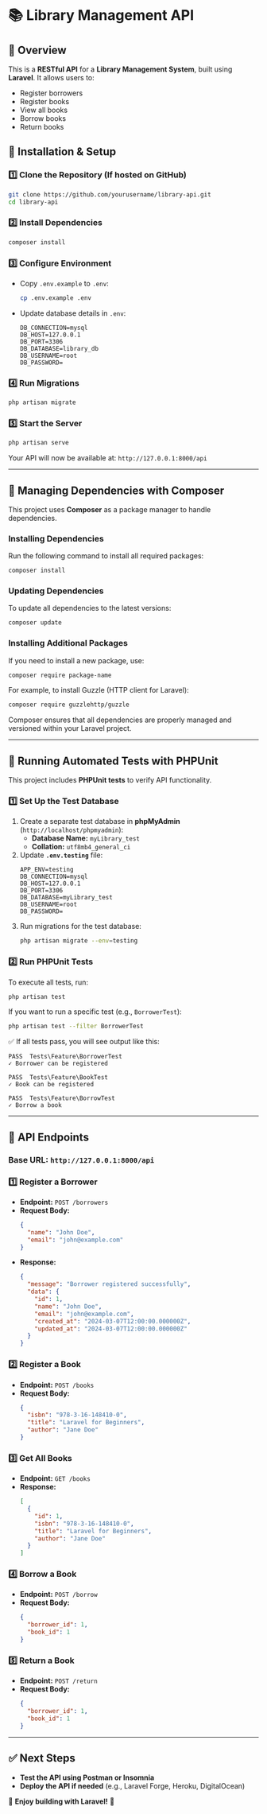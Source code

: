# 📚 Library Management API

## 📌 Overview
This is a **RESTful API** for a **Library Management System**, built using **Laravel**. It allows users to:
- Register borrowers
- Register books
- View all books
- Borrow books
- Return books

## 🚀 Installation & Setup
### 1️⃣ **Clone the Repository** (If hosted on GitHub)
```sh
git clone https://github.com/yourusername/library-api.git
cd library-api
```

### 2️⃣ **Install Dependencies**
```sh
composer install
```

### 3️⃣ **Configure Environment**
- Copy `.env.example` to `.env`:
  ```sh
  cp .env.example .env
  ```
- Update database details in `.env`:
  ```env
  DB_CONNECTION=mysql
  DB_HOST=127.0.0.1
  DB_PORT=3306
  DB_DATABASE=library_db
  DB_USERNAME=root
  DB_PASSWORD=
  ```

### 4️⃣ **Run Migrations**
```sh
php artisan migrate
```

### 5️⃣ **Start the Server**
```sh
php artisan serve
```
Your API will now be available at: `http://127.0.0.1:8000/api`

---

## 📌 Managing Dependencies with Composer
This project uses **Composer** as a package manager to handle dependencies.

### **Installing Dependencies**
Run the following command to install all required packages:
```sh
composer install
```

### **Updating Dependencies**
To update all dependencies to the latest versions:
```sh
composer update
```

### **Installing Additional Packages**
If you need to install a new package, use:
```sh
composer require package-name
```
For example, to install Guzzle (HTTP client for Laravel):
```sh
composer require guzzlehttp/guzzle
```

Composer ensures that all dependencies are properly managed and versioned within your Laravel project.

---

## 📌 Running Automated Tests with PHPUnit
This project includes **PHPUnit tests** to verify API functionality.

### **1️⃣ Set Up the Test Database**
1. Create a separate test database in **phpMyAdmin** (`http://localhost/phpmyadmin`):
    - **Database Name:** `myLibrary_test`
    - **Collation:** `utf8mb4_general_ci`
2. Update **`.env.testing`** file:
   ```env
   APP_ENV=testing
   DB_CONNECTION=mysql
   DB_HOST=127.0.0.1
   DB_PORT=3306
   DB_DATABASE=myLibrary_test
   DB_USERNAME=root
   DB_PASSWORD=
   ```
3. Run migrations for the test database:
   ```sh
   php artisan migrate --env=testing
   ```

### **2️⃣ Run PHPUnit Tests**
To execute all tests, run:
```sh
php artisan test
```
If you want to run a specific test (e.g., `BorrowerTest`):
```sh
php artisan test --filter BorrowerTest
```
✅ If all tests pass, you will see output like this:
```
PASS  Tests\Feature\BorrowerTest
✓ Borrower can be registered

PASS  Tests\Feature\BookTest
✓ Book can be registered

PASS  Tests\Feature\BorrowTest
✓ Borrow a book
```
---

## 📌 API Endpoints
### Base URL: `http://127.0.0.1:8000/api`

### **1️⃣ Register a Borrower**
- **Endpoint:** `POST /borrowers`
- **Request Body:**
  ```json
  {
    "name": "John Doe",
    "email": "john@example.com"
  }
  ```
- **Response:**
  ```json
  {
    "message": "Borrower registered successfully",
    "data": {
      "id": 1,
      "name": "John Doe",
      "email": "john@example.com",
      "created_at": "2024-03-07T12:00:00.000000Z",
      "updated_at": "2024-03-07T12:00:00.000000Z"
    }
  }
  ```

### **2️⃣ Register a Book**
- **Endpoint:** `POST /books`
- **Request Body:**
  ```json
  {
    "isbn": "978-3-16-148410-0",
    "title": "Laravel for Beginners",
    "author": "Jane Doe"
  }
  ```

### **3️⃣ Get All Books**
- **Endpoint:** `GET /books`
- **Response:**
  ```json
  [
    {
      "id": 1,
      "isbn": "978-3-16-148410-0",
      "title": "Laravel for Beginners",
      "author": "Jane Doe"
    }
  ]
  ```

### **4️⃣ Borrow a Book**
- **Endpoint:** `POST /borrow`
- **Request Body:**
  ```json
  {
    "borrower_id": 1,
    "book_id": 1
  }
  ```

### **5️⃣ Return a Book**
- **Endpoint:** `POST /return`
- **Request Body:**
  ```json
  {
    "borrower_id": 1,
    "book_id": 1
  }
  ```

---

## ✅ **Next Steps**
- **Test the API using Postman or Insomnia**
- **Deploy the API if needed** (e.g., Laravel Forge, Heroku, DigitalOcean)

🎉 **Enjoy building with Laravel!** 🚀

